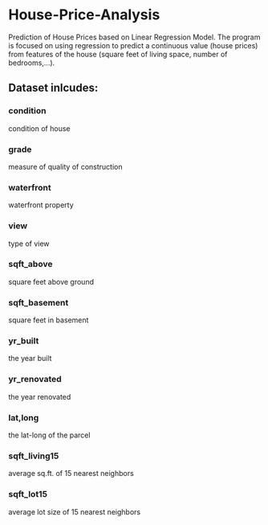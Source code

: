 # House-Price-Analysis
Prediction of House Prices based on Linear Regression Model.
The program is focused on using regression to predict a continuous value (house prices) from features of the house (square feet of living space, number of bedrooms,...).

## Dataset inlcudes:

### condition
condition of house				
### grade 
measure of quality of construction				
### waterfront
waterfront property				
### view
type of view				
### sqft_above
square feet above ground				
### sqft_basement
square feet in basement				
### yr_built
the year built				
### yr_renovated
the year renovated				
### lat,long
the lat-long of the parcel				
### sqft_living15
average sq.ft. of 15 nearest neighbors 				
### sqft_lot15
average lot size of 15 nearest neighbors 
